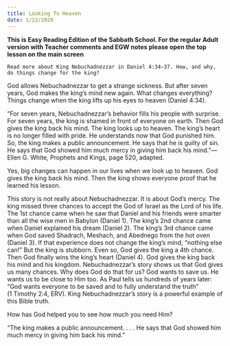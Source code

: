 ```yaml
---
title: Looking To Heaven
date: 1/22/2020
---
```


 **This is Easy Reading Edition of the Sabbath School. For the regular Adult version with Teacher comments and EGW notes please open the top lesson on the main screen** 

`Read more about King Nebuchadnezzar in Daniel 4:34–37. How, and why, do things change for the king?`

God allows Nebuchadnezzar to get a strange sickness. But after seven years, God makes the king’s mind new again. What changes everything? Things change when the king lifts up his eyes to heaven (Daniel 4:34).

“For seven years, Nebuchadnezzar’s behavior fills his people with surprise. For seven years, the king is shamed in front of everyone on earth. Then God gives the king back his mind. The king looks up to heaven. The king’s heart is no longer filled with pride. He understands now that God punished him. So, the king makes a public announcement. He says that he is guilty of sin. He says that God showed him much mercy in giving him back his mind.”—Ellen G. White, Prophets and Kings, page 520, adapted.

Yes, big changes can happen in our lives when we look up to heaven. God gives the king back his mind. Then the king shows everyone proof that he learned his lesson.

This story is not really about Nebuchadnezzar. It is about God’s mercy. The king missed three chances to accept the God of Israel as the Lord of his life. The 1st chance came when he saw that Daniel and his friends were smarter than all the wise men in Babylon (Daniel 1). The king’s 2nd chance came when Daniel explained his dream (Daniel 2). The king’s 3rd chance came when God saved Shadrach, Meshach, and Abednego from the hot oven (Daniel 3). If that experience does not change the king’s mind, “nothing else can!” But the king is stubborn. Even so, God gives the king a 4th chance. Then God finally wins the king’s heart (Daniel 4). God gives the king back his mind and his kingdom. Nebuchadnezzar’s story shows us that God gives us many chances. Why does God do that for us? God wants to save us. He wants us to be close to Him too. As Paul tells us hundreds of years later: “God wants everyone to be saved and to fully understand the truth” (1 Timothy 2:4, ERV). King Nebuchadnezzar’s story is a powerful example of this Bible truth.

How has God helped you to see how much you need Him?

“The king makes a public announcement. . . . He says that God showed him much mercy in giving him back his mind.”
